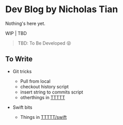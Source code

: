 # Dev Blog by Nicholas Tian

Nothing's here yet.

WIP | TBD

> TBD: To Be Developed 😝


## To Write

- Git tricks
  - Pull from local
  - checkout history script
  - insert string to commits script
  - otherthings in [TTTTT](https://github.com/NicholasTD07/TTTTT)
  
- Swift bits
  - Things in [TTTTT/swift](https://github.com/NicholasTD07/TTTTT/tree/master/swift-experiments)
